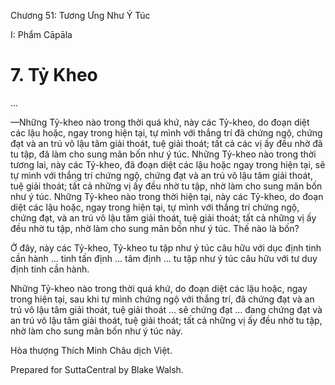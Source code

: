  

Chương 51: Tương Ưng Như Ý Túc

I: Phẩm Cāpāla

# 7\. Tỷ Kheo

…

—Những Tỷ-kheo nào trong thời quá khứ, này các Tỷ-kheo, do đoạn diệt các lậu hoặc, ngay trong hiện tại, tự mình với thắng trí đã chứng ngộ, chứng đạt và an trú vô lậu tâm giải thoát, tuệ giải thoát; tất cả các vị ấy đều nhờ đã tu tập, đã làm cho sung mãn bốn như ý túc. Những Tỷ-kheo nào trong thời tương lai, này các Tỷ-kheo, đã đoạn diệt các lậu hoặc ngay trong hiện tại, sẽ tự mình với thắng trí chứng ngộ, chứng đạt và an trú vô lậu tâm giải thoát, tuệ giải thoát; tất cả những vị ấy đều nhờ tu tập, nhờ làm cho sung mãn bốn như ý túc. Những Tỷ-kheo nào trong thời hiện tại, này các Tỷ-kheo, do đoạn diệt các lậu hoặc, ngay trong hiện tại, tự mình với thắng trí chứng ngộ, chứng đạt, và an trú vô lậu tâm giải thoát, tuệ giải thoát; tất cả những vị ấy đều nhờ tu tập, nhờ làm cho sung mãn bốn như ý túc. Thế nào là bốn?

Ở đây, này các Tỷ-kheo, Tỷ-kheo tu tập như ý túc câu hữu với dục định tinh cần hành … tinh tấn định … tâm định … tu tập như ý túc câu hữu với tư duy định tinh cần hành.

Những Tỷ-kheo nào trong thời quá khứ, do đoạn diệt các lậu hoặc, ngay trong hiện tại, sau khi tự mình chứng ngộ với thắng trí, đã chứng đạt và an trú vô lậu tâm giải thoát, tuệ giải thoát … sẽ chứng đạt … đang chứng đạt và an trú vô lậu tâm giải thoát, tuệ giải thoát; tất cả những vị ấy đều nhờ tu tập, nhờ làm cho sung mãn bốn như ý túc này.

Hòa thượng Thích Minh Châu dịch Việt.

Prepared for SuttaCentral by Blake Walsh.